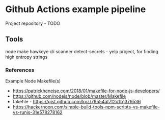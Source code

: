# Github Actions example pipeline
Project repository - TODO

## Tools
node
make
hawkeye cli scanner
detect-secrets - yelp project, for finding high entropy strings

### References
Example Node Makefile(s) 
+ https://patrickheneise.com/2018/01/makefile-for-node-js-developers/
+ https://github.com/nodejs/node/blob/master/Makefile
+ fakefile - https://gist.github.com/kvz/79554af7f2d1b1379536
+ https://hackernoon.com/simple-build-tools-npm-scripts-vs-makefile-vs-runjs-31e578278162

